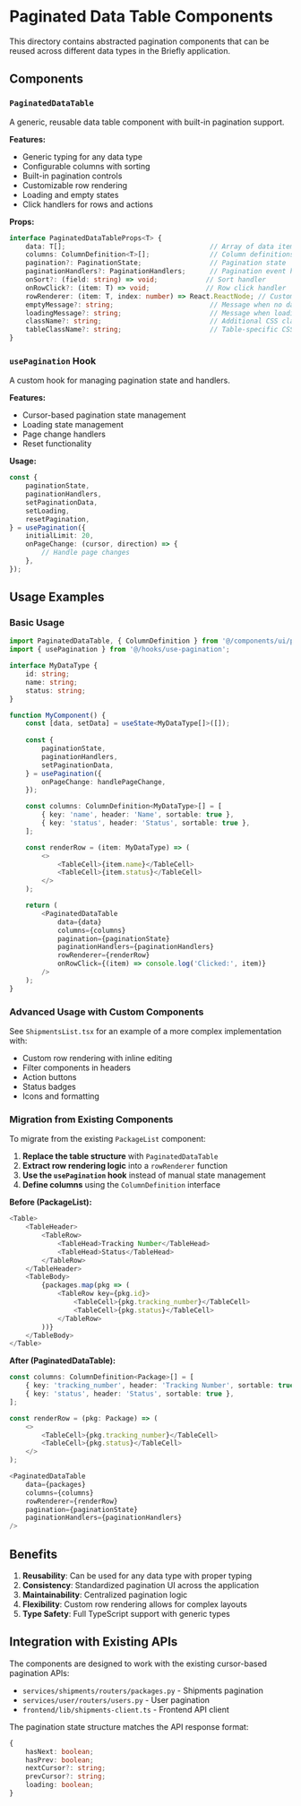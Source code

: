 # Paginated Data Table Components

This directory contains abstracted pagination components that can be reused across different data types in the Briefly application.

## Components

### `PaginatedDataTable`

A generic, reusable data table component with built-in pagination support.

**Features:**
- Generic typing for any data type
- Configurable columns with sorting
- Built-in pagination controls
- Customizable row rendering
- Loading and empty states
- Click handlers for rows and actions

**Props:**
```typescript
interface PaginatedDataTableProps<T> {
    data: T[];                                    // Array of data items
    columns: ColumnDefinition<T>[];               // Column definitions
    pagination?: PaginationState;                 // Pagination state
    paginationHandlers?: PaginationHandlers;      // Pagination event handlers
    onSort?: (field: string) => void;            // Sort handler
    onRowClick?: (item: T) => void;              // Row click handler
    rowRenderer: (item: T, index: number) => React.ReactNode; // Custom row renderer
    emptyMessage?: string;                        // Message when no data
    loadingMessage?: string;                      // Message when loading
    className?: string;                           // Additional CSS classes
    tableClassName?: string;                      // Table-specific CSS classes
}
```

### `usePagination` Hook

A custom hook for managing pagination state and handlers.

**Features:**
- Cursor-based pagination state management
- Loading state management
- Page change handlers
- Reset functionality

**Usage:**
```typescript
const {
    paginationState,
    paginationHandlers,
    setPaginationData,
    setLoading,
    resetPagination,
} = usePagination({
    initialLimit: 20,
    onPageChange: (cursor, direction) => {
        // Handle page changes
    },
});
```

## Usage Examples

### Basic Usage

```typescript
import PaginatedDataTable, { ColumnDefinition } from '@/components/ui/paginated-data-table';
import { usePagination } from '@/hooks/use-pagination';

interface MyDataType {
    id: string;
    name: string;
    status: string;
}

function MyComponent() {
    const [data, setData] = useState<MyDataType[]>([]);
    
    const {
        paginationState,
        paginationHandlers,
        setPaginationData,
    } = usePagination({
        onPageChange: handlePageChange,
    });

    const columns: ColumnDefinition<MyDataType>[] = [
        { key: 'name', header: 'Name', sortable: true },
        { key: 'status', header: 'Status', sortable: true },
    ];

    const renderRow = (item: MyDataType) => (
        <>
            <TableCell>{item.name}</TableCell>
            <TableCell>{item.status}</TableCell>
        </>
    );

    return (
        <PaginatedDataTable
            data={data}
            columns={columns}
            pagination={paginationState}
            paginationHandlers={paginationHandlers}
            rowRenderer={renderRow}
            onRowClick={(item) => console.log('Clicked:', item)}
        />
    );
}
```

### Advanced Usage with Custom Components

See `ShipmentsList.tsx` for an example of a more complex implementation with:
- Custom row rendering with inline editing
- Filter components in headers
- Action buttons
- Status badges
- Icons and formatting

### Migration from Existing Components

To migrate from the existing `PackageList` component:

1. **Replace the table structure** with `PaginatedDataTable`
2. **Extract row rendering logic** into a `rowRenderer` function
3. **Use the `usePagination` hook** instead of manual state management
4. **Define columns** using the `ColumnDefinition` interface

**Before (PackageList):**
```typescript
<Table>
    <TableHeader>
        <TableRow>
            <TableHead>Tracking Number</TableHead>
            <TableHead>Status</TableHead>
        </TableRow>
    </TableHeader>
    <TableBody>
        {packages.map(pkg => (
            <TableRow key={pkg.id}>
                <TableCell>{pkg.tracking_number}</TableCell>
                <TableCell>{pkg.status}</TableCell>
            </TableRow>
        ))}
    </TableBody>
</Table>
```

**After (PaginatedDataTable):**
```typescript
const columns: ColumnDefinition<Package>[] = [
    { key: 'tracking_number', header: 'Tracking Number', sortable: true },
    { key: 'status', header: 'Status', sortable: true },
];

const renderRow = (pkg: Package) => (
    <>
        <TableCell>{pkg.tracking_number}</TableCell>
        <TableCell>{pkg.status}</TableCell>
    </>
);

<PaginatedDataTable
    data={packages}
    columns={columns}
    rowRenderer={renderRow}
    pagination={paginationState}
    paginationHandlers={paginationHandlers}
/>
```

## Benefits

1. **Reusability**: Can be used for any data type with proper typing
2. **Consistency**: Standardized pagination UI across the application
3. **Maintainability**: Centralized pagination logic
4. **Flexibility**: Custom row rendering allows for complex layouts
5. **Type Safety**: Full TypeScript support with generic types

## Integration with Existing APIs

The components are designed to work with the existing cursor-based pagination APIs:

- `services/shipments/routers/packages.py` - Shipments pagination
- `services/user/routers/users.py` - User pagination
- `frontend/lib/shipments-client.ts` - Frontend API client

The pagination state structure matches the API response format:
```typescript
{
    hasNext: boolean;
    hasPrev: boolean;
    nextCursor?: string;
    prevCursor?: string;
    loading: boolean;
}
```
